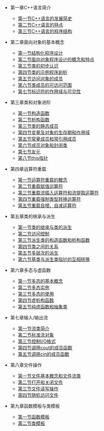 * 第一章C++语言简介
  * [第一节C++语言的发展简史](pages/Index.md)
  * [第二节C++语言的特点](pages/Index.md)
  * [第三节C++语言的程序结构](pages/Index.md)


* 第二章面向对象的基本概念
  * [第一节结构化程序设计](pages/Index.md)
  * [第二节面向对象程序设计的概念和特点](pages/Index.md)
  * [第三节类的初步认识](pages/Index.md)
  * [第四节类的示例程序剖析](pages/Index.md)
  * [第五节访问对象的成员](pages/Index.md)
  * [第六节类成员的可访问范围](pages/Index.md)
  * [第七节标识符的作用域与可见性](pages/Index.md)



* 第三章类和对象进阶
  * [第一节构造函数](pages/Index.md)
  * [第二节析构函数](pages/Index.md)
  * [第三节类的静态成员](pages/Index.md)
  * [第四节变量及对象的生存期和作用域](pages/Index.md)
  * [第五节常量成员和常引用成员](pages/Index.md)
  * [第六节成员对象和封闭类](pages/Index.md)
  * [第七节友元](pages/Index.md)
  * [第八节this指针](pages/Index.md)



* 第四章运算符重载
  * [第一节运算符重载的概念](pages/Index.md)
  * [第二节重载赋值运算符](pages/Index.md)
  * [第三节重载流插入运算符和流提取运算符](pages/Index.md)
  * [第四节重载强制类型转换运算符](pages/Index.md)
  * [第五节重载自增、自减运算符](pages/Index.md)



* 第五章类的继承与派生
  * [第一节类的继承与类的派生](pages/Index.md)
  * [第二节访问控制](pages/Index.md)
  * [第三节派生类的构造函数和析构函数](pages/Index.md)
  * [第四节类之间的关系](pages/Index.md)
  * [第五节多层次的派生](pages/Index.md)
  * [第六节基类与派生类指针的互相转换](pages/Index.md)


* 第六章多态与虚函数
  * [第一节多态的基本概念](pages/Index.md)
  * [第二节多态实例](pages/Index.md)
  * [第三节多态的使用](pages/Index.md)
  * [第四节虚析构函数](pages/Index.md)
  * [第五节纯虚函数和抽象类](pages/Index.md)



* 第七章输入/输出流
  * [第一节流类简介](pages/Index.md)
  * [第二节标准流对象](pages/Index.md)
  * [第三节控制I/O格式](pages/Index.md)
  * [第四节调用cout的成员函数](pages/Index.md)
  * [第五节调用cin的成员函数](pages/Index.md)



* 第八章文件操作
  * [第一节文件基本概念和文件流类](pages/Index.md)
  * [第二节打开和关闭文件](pages/Index.md)
  * [第三节文件读写操作](pages/Index.md)
  * [第四节随机访问文件](pages/Index.md)



* 第九章函数模板与类模板
  * [第一节函数模板](pages/Index.md)
  * [第二节类模板](pages/Index.md)

